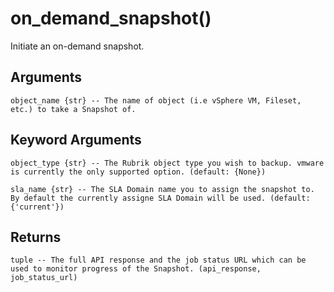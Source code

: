 # on_demand_snapshot()

Initiate an on-demand snapshot.

## Arguments
```
object_name {str} -- The name of object (i.e vSphere VM, Fileset, etc.) to take a Snapshot of.

```
## Keyword Arguments
```
object_type {str} -- The Rubrik object type you wish to backup. vmware is currently the only supported option. (default: {None})

sla_name {str} -- The SLA Domain name you to assign the snapshot to. By default the currently assigne SLA Domain will be used. (default: {'current'})

```
## Returns
```
tuple -- The full API response and the job status URL which can be used to monitor progress of the Snapshot. (api_response, job_status_url)



```